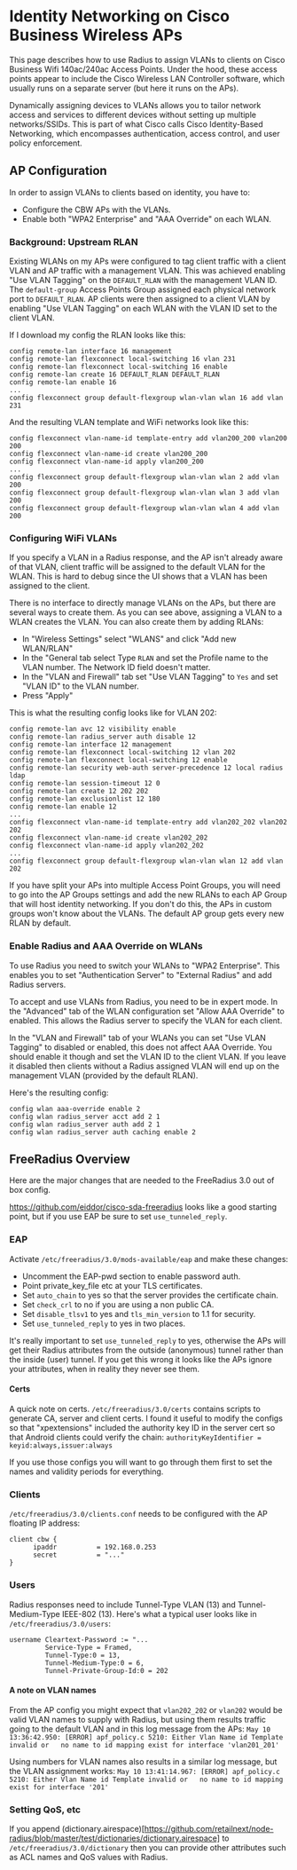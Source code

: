 # Identity Networking on Cisco Business Wireless APs

This page describes how to use Radius to assign VLANs to clients on Cisco
Business Wifi 140ac/240ac Access Points.  Under the hood, these access points
appear to include the Cisco Wireless LAN Controller software, which usually runs
on a separate server (but here it runs on the APs).

Dynamically assigning devices to VLANs allows you to tailor network access and
services to different devices without setting up multiple networks/SSIDs.
This is part of what Cisco calls Cisco Identity-Based Networking, which
encompasses authentication, access control, and user policy enforcement.

## AP Configuration

In order to assign VLANs to clients based on identity, you have to:

*  Configure the CBW APs with the VLANs.
*  Enable both "WPA2 Enterprise" and "AAA Override" on each WLAN.

### Background: Upstream RLAN 

Existing WLANs on my APs were configured to tag client traffic with a client
VLAN and AP traffic with a management VLAN.  This was achieved enabling
"Use VLAN Tagging" on the `DEFAULT_RLAN` with the management VLAN ID.  The
`default-group` Access Points Group assigned each physical network port to
`DEFAULT_RLAN`.  AP clients were then assigned to a client VLAN by enabling
"Use VLAN Tagging" on each WLAN with the VLAN ID set to the client VLAN.

If I download my config the RLAN looks like this:

```
config remote-lan interface 16 management
config remote-lan flexconnect local-switching 16 vlan 231
config remote-lan flexconnect local-switching 16 enable
config remote-lan create 16 DEFAULT_RLAN DEFAULT_RLAN
config remote-lan enable 16
...
config flexconnect group default-flexgroup wlan-vlan wlan 16 add vlan 231
```

And the resulting VLAN template and WiFi networks look like this:

```
config flexconnect vlan-name-id template-entry add vlan200_200 vlan200 200
config flexconnect vlan-name-id create vlan200_200
config flexconnect vlan-name-id apply vlan200_200
...
config flexconnect group default-flexgroup wlan-vlan wlan 2 add vlan 200
config flexconnect group default-flexgroup wlan-vlan wlan 3 add vlan 200
config flexconnect group default-flexgroup wlan-vlan wlan 4 add vlan 200
```

### Configuring WiFi VLANs

If you specify a VLAN in a Radius response, and the AP isn't already aware of that
VLAN, client traffic will be assigned to the default VLAN for the WLAN.  This is hard
to debug since the UI shows that a VLAN has been assigned to the client.

There is no interface to directly manage VLANs on the APs, but there are several ways
to create them.  As you can see above, assigning a VLAN to a WLAN creates the VLAN.
You can also create them by adding RLANs:

*  In "Wireless Settings" select "WLANS" and click "Add new WLAN/RLAN"
*  In the "General tab select Type `RLAN` and set the Profile name to the VLAN number.  The Network ID field doesn't matter.
*  In the "VLAN and Firewall" tab set "Use VLAN Tagging" to `Yes` and set "VLAN ID" to the VLAN number.
*  Press "Apply"

This is what the resulting config looks like for VLAN 202:

```
config remote-lan avc 12 visibility enable
config remote-lan radius_server auth disable 12
config remote-lan interface 12 management
config remote-lan flexconnect local-switching 12 vlan 202
config remote-lan flexconnect local-switching 12 enable
config remote-lan security web-auth server-precedence 12 local radius ldap
config remote-lan session-timeout 12 0
config remote-lan create 12 202 202
config remote-lan exclusionlist 12 180
config remote-lan enable 12
...
config flexconnect vlan-name-id template-entry add vlan202_202 vlan202 202
config flexconnect vlan-name-id create vlan202_202
config flexconnect vlan-name-id apply vlan202_202
...
config flexconnect group default-flexgroup wlan-vlan wlan 12 add vlan 202
```

If you have split your APs into multiple Access Point Groups, you will need to go
into the AP Groups settings and add the new RLANs to each AP Group that will host
identity networking.  If you don't do this, the APs in custom groups won't know about
the VLANs.  The default AP group gets every new RLAN by default.

### Enable Radius and AAA Override on WLANs

To use Radius you need to switch your WLANs to "WPA2 Enterprise".  This enables you
to set "Authentication Server" to "External Radius" and add Radius servers.

To accept and use VLANs from Radius, you need to be in expert mode.  In the "Advanced"
tab of the WLAN configuration set "Allow AAA Override" to enabled.  This allows the
Radius server to specify the VLAN for each client.

In the "VLAN and Firewall" tab of your WLANs you can set "Use VLAN Tagging" to disabled
or enabled, this does not affect AAA Override.  You should enable it though and set the
VLAN ID to the client VLAN.  If you leave it disabled then clients without a Radius
assigned VLAN will end up on the management VLAN (provided by the default RLAN).

Here's the resulting config:

```
config wlan aaa-override enable 2
config wlan radius_server acct add 2 1
config wlan radius_server auth add 2 1
config wlan radius_server auth caching enable 2
```

## FreeRadius Overview

Here are the major changes that are needed to the FreeRadius 3.0 out of box config.

https://github.com/eiddor/cisco-sda-freeradius looks like a good starting point, but
if you use EAP be sure to set `use_tunneled_reply`.

### EAP

Activate `/etc/freeradius/3.0/mods-available/eap` and make these changes:

*  Uncomment the EAP-pwd section to enable password auth.
*  Point private_key_file etc at your TLS certificates.
*  Set `auto_chain` to yes so that the server provides the certificate chain.
*  Set `check_crl` to no if you are using a non public CA.
*  Set `disable_tlsv1` to yes and `tls_min_version` to 1.1 for security.
*  Set `use_tunneled_reply` to yes in two places.

It's really important to set `use_tunneled_reply` to yes, otherwise the APs
will get their Radius attributes from the outside (anonymous) tunnel rather than
the inside (user) tunnel.  If you get this wrong it looks like the APs ignore
your attributes, when in reality they never see them.

#### Certs

A quick note on certs.  `/etc/freeradius/3.0/certs` contains scripts to generate
CA, server and client certs.  I found it useful to modify the configs so that
"xpextensions" included the authority key ID in the server cert so that Android
clients could verify the chain:
`authorityKeyIdentifier = keyid:always,issuer:always`

If you use those configs you will want to go through them first to set the names
and validity periods for everything.

### Clients

`/etc/freeradius/3.0/clients.conf` needs to be configured with the AP floating
IP address:

```
client cbw {
      ipaddr          = 192.168.0.253
      secret          = "..."
}
```

### Users

Radius responses need to include Tunnel-Type VLAN (13) and Tunnel-Medium-Type
IEEE-802 (13).  Here's what a typical user looks like in `/etc/freeradius/3.0/users`:

```
username Cleartext-Password := "...
         Service-Type = Framed,
         Tunnel-Type:0 = 13,
         Tunnel-Medium-Type:0 = 6,
         Tunnel-Private-Group-Id:0 = 202
```

#### A note on VLAN names

From the AP config you might expect that `vlan202_202` or `vlan202` would be valid VLAN
names to supply with Radius, but using them results traffic going to the default VLAN and
in this log message from the APs: `May 10 13:36:42.950: [ERROR] apf_policy.c 5210: Either Vlan Name id Template invalid or   no name to id mapping exist for interface 'vlan201_201'`

Using numbers for VLAN names also results in a similar log message, but the VLAN assignment
works: `May 10 13:41:14.967: [ERROR] apf_policy.c 5210: Either Vlan Name id Template invalid or   no name to id mapping exist for interface '201'`

### Setting QoS, etc

If you append (dictionary.airespace)[https://github.com/retailnext/node-radius/blob/master/test/dictionaries/dictionary.airespace]
to `/etc/freeradius/3.0/dictionary` then you can provide other attributes such as
ACL names and QoS values with Radius.

